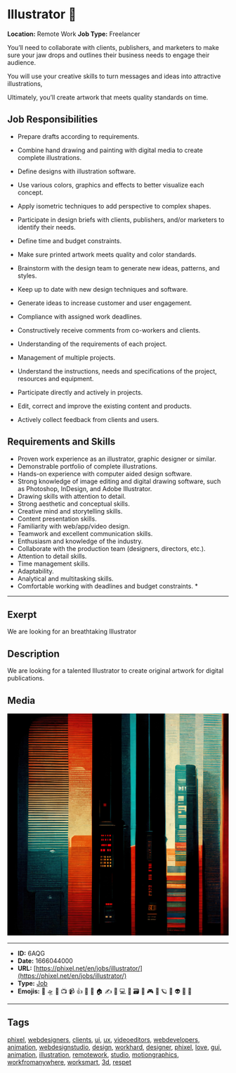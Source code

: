 # Illustrator 🎨
**Location:** Remote Work
**Job Type:** Freelancer

You’ll need to collaborate with clients, publishers, and marketers to make sure your jaw drops and outlines their business needs to engage their audience.

You will use your creative skills to turn messages and ideas into attractive illustrations,

Ultimately, you’ll create artwork that meets quality standards on time.
## Job Responsibilities
- Prepare drafts according to requirements.
- Combine hand drawing and painting with digital media to create complete illustrations.
- Define designs with illustration software.
- Use various colors, graphics and effects to better visualize each concept.
- Apply isometric techniques to add perspective to complex shapes.
- Participate in design briefs with clients, publishers, and/or marketers to identify their needs.
- Define time and budget constraints.
- Make sure printed artwork meets quality and color standards.
- Brainstorm with the design team to generate new ideas, patterns, and styles.
- Keep up to date with new design techniques and software.

- Generate ideas to increase customer and user engagement.
- Compliance with assigned work deadlines.
- Constructively receive comments from co-workers and clients.
- Understanding of the requirements of each project.
- Management of multiple projects.
- Understand the instructions, needs and specifications of the project, resources and equipment.
- Participate directly and actively in projects.
- Edit, correct and improve the existing content and products.
- Actively collect feedback from clients and users.

## Requirements and Skills
- Proven work experience as an illustrator, graphic designer or similar.
- Demonstrable portfolio of complete illustrations.
- Hands-on experience with computer aided design software.
- Strong knowledge of image editing and digital drawing software, such as Photoshop, InDesign, and Adobe Illustrator.
- Drawing skills with attention to detail.
- Strong aesthetic and conceptual skills.
- Creative mind and storytelling skills.
- Content presentation skills.
- Familiarity with web/app/video design.
- Teamwork and excellent communication skills.
- Enthusiasm and knowledge of the industry.
- Collaborate with the production team (designers, directors, etc.).
- Attention to detail skills.
- Time management skills.
- Adaptability.
- Analytical and multitasking skills.
- Comfortable working with deadlines and budget constraints. *


------------
## Exerpt
We are looking for an breathtaking Illustrator
## Description
We are looking for a talented Illustrator to create original artwork for digital publications.
## Media
<img src="media/job-illustrator.jpg">

------------
- **ID:** 6AQG
- **Date:** 1666044000
- **URL:** [https://phixel.net/en/jobs/illustrator/](https://phixel.net/en/jobs/illustrator/)
- **Type:** [Job](#Job)
- **Emojis:** 🎨 🛸 📼 📺 📹 👍 🔗 📝 🏠 ✍️ 👨 💻 👑 🗃 👾 🎮 📲 🪐 🌟 👽 🚀 🌌

------------
## Tags
[phixel](#phixel), [webdesigners](#webdesigners), [clients](#clients), [ui](#ui), [ux](#ux), [videoeditors](#videoeditors), [webdevelopers](#webdevelopers), [animation](#animation), [webdesignstudio](#webdesignstudio), [design](#design), [workhard](#workhard), [designer](#designer), [phixel](#phixel), [love](#love), [gui](#gui), [animation](#animation), [illustration](#illustration), [remotework](#remotework), [studio](#studio), [motiongraphics](#motiongraphics), [workfromanywhere](#workfromanywhere), [worksmart](#worksmart), [3d](#3d), [respet](#respet)
